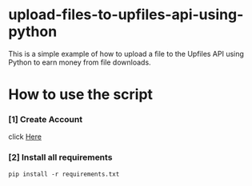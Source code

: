 
# upload-files-to-upfiles-api-using-python
This is a simple example of how to upload a file to the Upfiles API using Python to earn money from file downloads.

# How to use the script

### [1] Create Account 
click [Here](https://upfiles.com/ref/amramroo)

### [2] Install all requirements 
`pip install -r requirements.txt`
